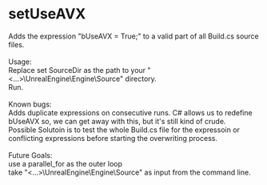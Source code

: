 # setUseAVX

Adds the expression "bUseAVX = True;" to a valid part of all Build.cs source files.<br />
<br />
Usage:<br />
Replace set SourceDir as the path to your "<...>\UnrealEngine\Engine\Source" directory.<br />
Run.<br />
<br />
Known bugs:<br />
Adds duplicate expressions on consecutive runs. C# allows us to redefine bUseAVX so, we can get away with this, but it's still kind of crude.<br /> Possible Solutoin is to test the whole Build.cs file for the expressoin or conflicting expressions before starting the overwriting process.<br />
<br />
Future Goals:<br />
use a parallel_for as the outer loop<br />
take "<...>\UnrealEngine\Engine\Source" as input from the command line.

